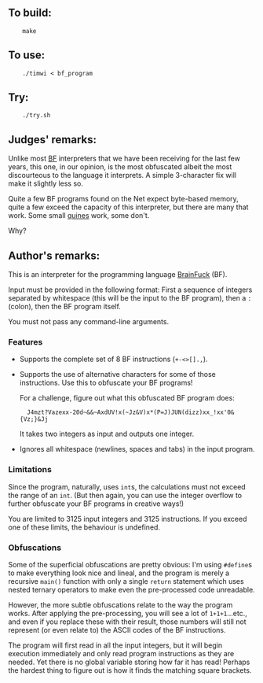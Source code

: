## To build:

``` <!---sh-->
    make
```


## To use:

``` <!---sh-->
    ./timwi < bf_program
```


## Try:

``` <!---sh-->
    ./try.sh
```


## Judges' remarks:

Unlike most [BF](https://en.wikipedia.org/wiki/Brainfuck) interpreters that we
have been receiving for the last few years, this one, in our opinion, is the
most obfuscated albeit the most discourteous to the language it interprets. A
simple 3-character fix will make it slightly less so.

Quite a few BF programs found on the Net expect byte-based memory, quite a few
exceed the capacity of this interpreter, but there are many that work. Some
small [quines](https://en.wikipedia.org/wiki/Quine_(computing)) work, some don't.

Why?


## Author's remarks:

This is an interpreter for the programming language
[BrainFuck](https://en.wikipedia.org/wiki/Brainfuck) (BF).

Input must be provided in the following format: First a sequence of integers
separated by whitespace (this will be the input to the BF program), then a `:`
(colon), then the BF program itself.

You must not pass any command-line arguments.


### Features

* Supports the complete set of 8 BF instructions (`+-<>[].,`).
* Supports the use of alternative characters for some of those instructions.
Use this to obfuscate your BF programs!

    For a challenge, figure out what this obfuscated BF program does:

	    J4mzt?Vazexx-20d~&&~AxdUV!x(~Jz&V)x*(P=J)JUN(dizz)xx_!xx'0&{Vz;}&Jj

    It takes two integers as input and outputs one integer.

* Ignores all whitespace (newlines, spaces and tabs) in the input program.


### Limitations

Since the program, naturally, uses `int`s, the calculations must not exceed the
range of an `int`. (But then again, you can use the integer overflow to further
obfuscate your BF programs in creative ways!)

You are limited to 3125 input integers and 3125 instructions. If you exceed
one of these limits, the behaviour is undefined.


### Obfuscations

Some of the superficial obfuscations are pretty obvious: I'm using `#define`s to
make everything look nice and lineal, and the program is merely a recursive
`main()` function with only a single `return` statement which uses nested ternary
operators to make even the pre-processed code unreadable.

However, the more subtle obfuscations relate to the way the program works.
After applying the pre-processing, you will see a lot of `1+1+1`...etc., and
even if you replace these with their result, those numbers will still not
represent (or even relate to) the ASCII codes of the BF instructions.

The program will first read in all the input integers, but it will begin
execution immediately and only read program instructions as they are needed.
Yet there is no global variable storing how far it has read! Perhaps the
hardest thing to figure out is how it finds the matching square brackets.


<!--

    Copyright © 1984-2024 by Landon Curt Noll. All Rights Reserved.

    You are free to share and adapt this file under the terms of this license:

	Creative Commons Attribution-ShareAlike 4.0 International (CC BY-SA 4.0)

    For more information, see:

	https://creativecommons.org/licenses/by-sa/4.0/

-->
